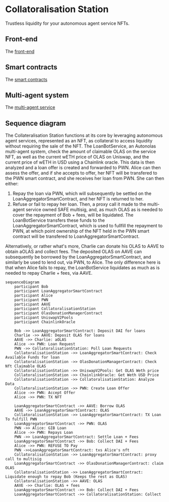 # Collatoralisation Station

Trustless liquidity for your autonomous agent service NFTs.

## Front-end

The [front-end](frontend)


## Smart contracts

The [smart contracts](contracts)


## Multi-agent system

The [multi-agent service](mas)


## Sequence diagram

The Collateralisation Station functions at its core by leveraging autonomous agent services, represented as an NFT, as collateral to access liquidity without requiring the sale of the NFT.
The LoanBotService, an Autonolas multi-agent system, check the amount of claimable OLAS on the service NFT, as well as the current wETH price of OLAS on Uniswap, and the current price of wETH in USD using a Chainlink oracle.
This data is then analyzed and a loan offer is created and forwarded to PWN.
Alice can then assess the offer, and if she accepts to offer, her NFT will be transfered to the PWN smart contract, and she receives her loan from PWN.
She can then either:
1. Repay the loan via PWN, which will subsequently be settled on the LoanAggregatorSmartContract, and her NFT is returned to her.
2. Refuse or fail to repay her loan. Then, a proxy call it made to the multi-agent service owned SAFE multisig, and, as much OLAS as is needed to cover the repayment of Bob + fees, will be liquidated. The LoanBotService transfers these funds to the LoanAggregatorSmartContract, which is used to fullfill the repayment to PWN, at which point ownership of the NFT held in the PWN smart contract will be transfered to LoanAggregatorSmartContract.

Alternatively, or rather what's more, Charlie can donate his OLAS to AAVE to obtain aOLAS and collect fees. The deposited OLAS on AAVE can subsequently be borrowed by the LoanAggregatorSmartContract, and similarly be used to lend out, via PWN, to Alice. The only difference here is that when Alice fails to repay, the LoanBotService liquidates as much as is needed to repay Charlie + fees, via AAVE.


```mermaid
sequenceDiagram
    participant Bob
    participant LoanAggregatorSmartContract
    participant Alice
    participant PWN
    participant AAVE
    participant CollatoralisationStation
    participant OlasDonationManagerContract
    participant UniswapV2Pools
    participant ChainlinkOracle

    Bob ->> LoanAggregatorSmartContract: Deposit DAI for loans
    Charlie ->> AAVE: Deposit OLAS for loans
    AAVE ->> Charlie: aOLAS
    Alice ->> PWN: Loan Request
    PWN ->> CollatoralisationStation: Poll Loan Requests
    CollatoralisationStation ->> LoanAggregatorSmartContract: Check Available Funds for loan
    CollatoralisationStation ->> OlasDonationManagerContract: Check Nft Claimable OLAS
    CollatoralisationStation ->> UniswapV2Pools: Get OLAS Weth price
    CollatoralisationStation ->> ChainlinkOracle: Get Weth USD Price
    CollatoralisationStation ->> CollatoralisationStation: Analyze Data
    CollatoralisationStation ->> PWN: Create Loan Offer
    Alice ->> PWN: Accept Offer
    Alice ->> PWN: TX NFT

    LoanAggregatorSmartContract ->> AAVE: Borrow OLAS
    AAVE ->> LoanAggregatorSmartContract: OLAS
    CollatoralisationStation ->> LoanAggregatorSmartContract: TX Loan To fulfill PWN
    LoanAggregatorSmartContract ->> PWN: OLAS
    PWN ->> Alice: GIB Loan
    Alice ->> PWN: Repays Loan
    PWN ->> LoanAggregatorSmartContract: Settle Loan + Fees
    LoanAggregatorSmartContract ->> Bob: Collect DAI + Fees
    Alice ->> PWN: REFUSE TO Pay
    PWN ->>LoanAggregatorSmartContract: txs Alice's nft
    CollatoralisationStation ->> LoanAggregatorSmartContract: proxy call to multisig
    LoanAggregatorSmartContract ->> OlasDonationManagerContract: claim OLAS
    CollatoralisationStation ->> LoanAggregatorSmartContract: Liquidate enough to repay Bob (Keeps the rest as OLAS)
    CollatoralisationStation ->> AAVE: OLAS
    AAVE ->> Charlie: OLAS + fees
    LoanAggregatorSmartContract ->> Bob: Collect DAI + Fees
    LoanAggregatorSmartContract ->> CollatoralisationStation: Collect
```
